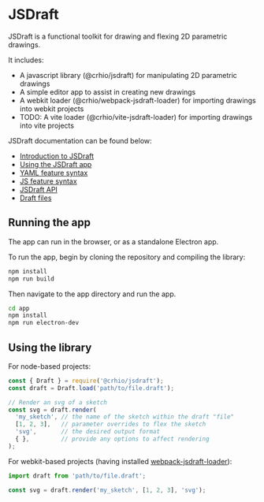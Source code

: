 # JSDraft

JSDraft is a functional toolkit for drawing and flexing 2D parametric drawings.

It includes:
- A javascript library (@crhio/jsdraft) for manipulating 2D parametric drawings
- A simple editor app to assist in creating new drawings
- A webkit loader (@crhio/webpack-jsdraft-loader) for importing drawings into webkit projects
- TODO: A vite loader (@crhio/vite-jsdraft-loader) for importing drawings into vite projects


JSDraft documentation can be found below:

* [Introduction to JSDraft](documentation/introduction.md)
* [Using the JSDraft app](documentation/app.md)
* [YAML feature syntax](documentation/yaml-syntax.md)
* [JS feature syntax](documentation/js-syntax.md)
* [JSDraft API](documentation/api.md)
* [Draft files](documentation/files.md)

## Running the app

The app can run in the browser, or as a standalone Electron app.

To run the app, begin by cloning the repository and compiling the library:
```bash
npm install
npm run build
```

Then navigate to the app directory and run the app.
```bash
cd app
npm install
npm run electron-dev
```

## Using the library

For node-based projects:
```js
const { Draft } = require('@crhio/jsdraft');
const draft = Draft.load('path/to/file.draft');

// Render an svg of a sketch
const svg = draft.render(
  'my_sketch', // the name of the sketch within the draft "file"
  [1, 2, 3],   // parameter overrides to flex the sketch
  'svg',       // the desired output format
  { },         // provide any options to affect rendering
);
```

For webkit-based projects (having installed [webpack-jsdraft-loader](documentation/files.md#importing-jsdraft-files)):
```js
import draft from 'path/to/file.draft';

const svg = draft.render('my_sketch', [1, 2, 3], 'svg');
```
